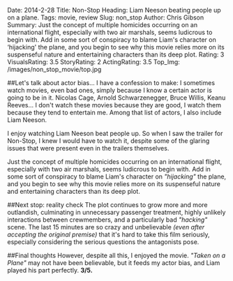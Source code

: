 Date: 2014-2-28
Title: Non-Stop
Heading: Liam Neeson beating people up on a plane.
Tags: movie, review
Slug: non_stop
Author: Chris Gibson
Summary: Just the concept of multiple homicides occurring on an international flight, especially with two air marshals, seems ludicrous to begin with. Add in some sort of conspiracy to blame Liam's character on ‘hijacking' the plane, and you begin to see why this movie relies more on its suspenseful nature and entertaining characters than its deep plot.
Rating: 3
VisualsRating: 3.5
StoryRating: 2
ActingRating: 3.5
Top_Img: /images/non_stop_movie/top.jpg

##Let's talk about actor bias...
I have a confession to make: I sometimes watch movies, even bad ones, simply because I know a certain actor is going to be in it. Nicolas Cage, Arnold Schwarzenegger, Bruce Willis, Keanu Reeves... I don't watch these movies because they are good, I watch them because they tend to entertain me. Among that list of actors, I also include Liam Neeson.

I enjoy watching Liam Neeson beat people up. So when I saw the trailer for Non-Stop, I knew I would have to watch it, despite some of the glaring issues that were present even in the trailers themselves.

Just the concept of multiple homicides occurring on an international flight, especially with two air marshals, seems ludicrous to begin with. Add in some sort of conspiracy to blame Liam's character on *"hijacking"* the plane, and you begin to see why this movie relies more on its suspenseful nature and entertaining characters than its deep plot.

##Next stop: reality check
The plot continues to grow more and more outlandish, culminating in unnecessary passenger treatment, highly unlikely interactions between crewmembers, and a particularly bad *"hacking"* scene. The last 15 minutes are so crazy and unbelievable *(even after accepting the original premise)* that it's hard to take this film seriously, especially considering the serious questions the antagonists pose.

##Final thoughts
However, despite all this, I enjoyed the movie. *"Taken on a Plane"* may not have been believable, but it feeds my actor bias, and Liam played his part perfectly. **3/5.**
